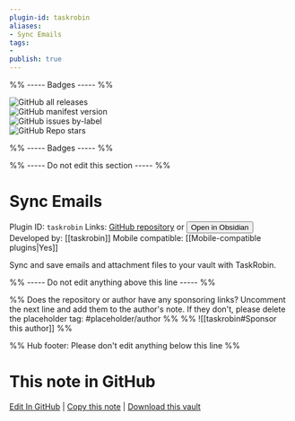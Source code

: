 ```yaml
---
plugin-id: taskrobin
aliases:
- Sync Emails
tags: 
- 
publish: true
---
```


%% ----- Badges ----- %%

![GitHub all releases](https://img.shields.io/github/downloads/taskrobin/Obsidian-Plugin/total?color=573E7A&logo=github&style=for-the-badge)   
![GitHub manifest version](https://img.shields.io/github/manifest-json/v/taskrobin/Obsidian-Plugin?color=573E7A&logo=github&style=for-the-badge)   
![GitHub issues by-label](https://img.shields.io/github/issues/taskrobin/Obsidian-Plugin/help%20wanted?color=573E7A&logo=github&style=for-the-badge)   
![GitHub Repo stars](https://img.shields.io/github/stars/taskrobin/Obsidian-Plugin?color=573E7A&logo=github&style=for-the-badge)

%% ----- Badges ----- %%

%% ----- Do not edit this section ----- %%

# Sync Emails

Plugin ID: `taskrobin`
Links: [GitHub repository](https://github.com/taskrobin/Obsidian-Plugin) or [<button id=HH>Open in Obsidian</button>](obsidian://show-plugin?id=taskrobin)
Developed by: [[taskrobin]]
Mobile compatible: [[Mobile-compatible plugins|Yes]]

Sync and save emails and attachment files to your vault with TaskRobin.

%% ----- Do not edit anything above this line ----- %% 

%% Does the repository or author have any sponsoring links? Uncomment the next line and add them to the author's note. If they don't, please delete the placeholder tag: #placeholder/author %%
%% ![[taskrobin#Sponsor this author]] %%

%% Hub footer: Please don't edit anything below this line %%

# This note in GitHub

<span class="git-footer">[Edit In GitHub](https://github.dev/obsidian-community/obsidian-hub/blob/main/02%20-%20Community%20Expansions/02.05%20All%20Community%20Expansions/Plugins/taskrobin.md "git-hub-edit-note") | [Copy this note](https://raw.githubusercontent.com/obsidian-community/obsidian-hub/main/02%20-%20Community%20Expansions/02.05%20All%20Community%20Expansions/Plugins/taskrobin.md "git-hub-copy-note") | [Download this vault](https://github.com/obsidian-community/obsidian-hub/archive/refs/heads/main.zip "git-hub-download-vault") </span>
